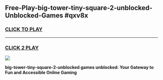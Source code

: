 
## Free-Play-big-tower-tiny-square-2-unblocked-Unblocked-Games #qxv8x
<h3>
<a href="https://news.freeplayer.one?title=big-tower-tiny-square-2-unblocked&ref=8M">CLICK TO PLAY</a></h3>
<hr>

<h3>
<a href="https://news.freeplayer.one?title=big-tower-tiny-square-2-unblocked&ref=8M">CLICK 2 PLAY</a>
  
</h3>

<a href="https://news.freeplayer.one?title=big-tower-tiny-square-2-unblocked&ref=8M"><img src="https://clearcache.store/games.png"></a>


**big-tower-tiny-square-2-unblocked games unblocked: Your Gateway to Fun and Accessible Online Gaming**

